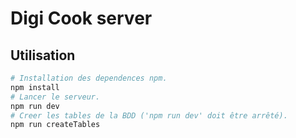 # Digi Cook server

## Utilisation
``` bash
# Installation des dependences npm.
npm install
# Lancer le serveur.
npm run dev
# Creer les tables de la BDD ('npm run dev' doit être arrêté).
npm run createTables
```